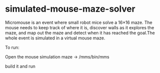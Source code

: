 # simulated-mouse-maze-solver
Micromouse is an event where small robot mice solve a 16×16 maze. The mouse needs to keep track of where it is, discover walls as it explores the maze, and map out the maze and detect when it has reached the goal.The whole event is simulated in a virtual mouse maze.

To run:

Open the mouse simulation maze -> /mms/bin/mms

build it and run
